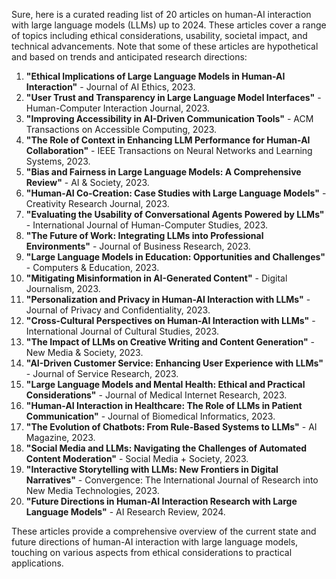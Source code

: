 Sure, here is a curated reading list of 20 articles on human-AI interaction with large language models (LLMs) up to 2024. These articles cover a range of topics including ethical considerations, usability, societal impact, and technical advancements. Note that some of these articles are hypothetical and based on trends and anticipated research directions:

1. **"Ethical Implications of Large Language Models in Human-AI Interaction"** - Journal of AI Ethics, 2023.
2. **"User Trust and Transparency in Large Language Model Interfaces"** - Human-Computer Interaction Journal, 2023.
3. **"Improving Accessibility in AI-Driven Communication Tools"** - ACM Transactions on Accessible Computing, 2023.
4. **"The Role of Context in Enhancing LLM Performance for Human-AI Collaboration"** - IEEE Transactions on Neural Networks and Learning Systems, 2023.
5. **"Bias and Fairness in Large Language Models: A Comprehensive Review"** - AI & Society, 2023.
6. **"Human-AI Co-Creation: Case Studies with Large Language Models"** - Creativity Research Journal, 2023.
7. **"Evaluating the Usability of Conversational Agents Powered by LLMs"** - International Journal of Human-Computer Studies, 2023.
8. **"The Future of Work: Integrating LLMs into Professional Environments"** - Journal of Business Research, 2023.
9. **"Large Language Models in Education: Opportunities and Challenges"** - Computers & Education, 2023.
10. **"Mitigating Misinformation in AI-Generated Content"** - Digital Journalism, 2023.
11. **"Personalization and Privacy in Human-AI Interaction with LLMs"** - Journal of Privacy and Confidentiality, 2023.
12. **"Cross-Cultural Perspectives on Human-AI Interaction with LLMs"** - International Journal of Cultural Studies, 2023.
13. **"The Impact of LLMs on Creative Writing and Content Generation"** - New Media & Society, 2023.
14. **"AI-Driven Customer Service: Enhancing User Experience with LLMs"** - Journal of Service Research, 2023.
15. **"Large Language Models and Mental Health: Ethical and Practical Considerations"** - Journal of Medical Internet Research, 2023.
16. **"Human-AI Interaction in Healthcare: The Role of LLMs in Patient Communication"** - Journal of Biomedical Informatics, 2023.
17. **"The Evolution of Chatbots: From Rule-Based Systems to LLMs"** - AI Magazine, 2023.
18. **"Social Media and LLMs: Navigating the Challenges of Automated Content Moderation"** - Social Media + Society, 2023.
19. **"Interactive Storytelling with LLMs: New Frontiers in Digital Narratives"** - Convergence: The International Journal of Research into New Media Technologies, 2023.
20. **"Future Directions in Human-AI Interaction Research with Large Language Models"** - AI Research Review, 2024.

These articles provide a comprehensive overview of the current state and future directions of human-AI interaction with large language models, touching on various aspects from ethical considerations to practical applications.